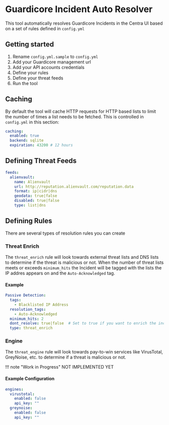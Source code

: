 # Guardicore Incident Auto Resolver

This tool automatically resolves Guardicore Incidents in the Centra UI based on a set of rules defined in `config.yml`

## Getting started

1. Rename `config.yml.sample` to `config.yml`
2. Add your Guardicore management url
3. Add your API accounts credentials
4. Define your rules
5. Define your threat feeds
6. Run the tool

## Caching

By default the tool will cache HTTP requests for HTTP based lists to limit the number of times a list needs to be fetched.  This is controlled in `config.yml` in this section:

```yaml
caching:
  enabled: true
  backend: sqlite
  expiration: 43200 # 12 hours
```

## Defining Threat Feeds

```yaml
feeds:
  alienvault:
    name: Alienvault
    url: http://reputation.alienvault.com/reputation.data
    format: ip|cidr|dns
    geodata: true|false
    disabled: true|false
    type: list|dns
```

## Defining Rules

There are several types of resolution rules you can create

### Threat Enrich

The `threat_enrich` rule will look towards external threat lists and DNS lists to determine if the threat is malicious or not. When the number of threat lists meets or exceeds `minimum_hits` the Incident will be tagged with the lists the IP addres appears on and the `Auto-Acknowledged` tag.

#### Example

```yaml
Passive Detection:
  tags:
    - Blacklisted IP Address
  resolution_tags:
    - Auto-Acknowledged
  minimum_hits: 2
  dont_resolve: true|false  # Set to true if you want to enrich the incident and have an analyst manually review in the Centra UI
  type: threat_enrich
```

### Engine

The `threat_engine` rule will look towards pay-to-win services like VirusTotal, GreyNoise, etc. to determine if a threat is malicious or not.

!!! note "Work in Progress"
    NOT IMPLEMENTED YET

#### Example Configuration

```yaml
engines:
  virustotal:
    enabled: false
    api_key: ""
  greynoise:
    enabled: false
    api_key: ""
```


